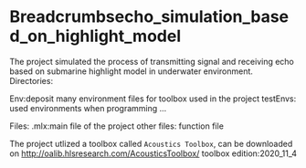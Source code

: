 # Breadcrumbsecho_simulation_based_on_highlight_model
The project simulated the process of transmitting signal and receiving echo based on submarine highlight model in underwater environment.
Directories:

  Env:deposit many environment files for toolbox used in the project
  testEnvs: used environments when programming
  ...
  
Files:
  .mlx:main file of the project
  other files: function file

The project utlized a toolbox called `Acoustics Toolbox`, can be downloaded on http://oalib.hlsresearch.com/AcousticsToolbox/
toolbox edition:2020_11_4
